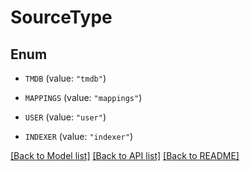 # SourceType

## Enum


* `TMDB` (value: `"tmdb"`)

* `MAPPINGS` (value: `"mappings"`)

* `USER` (value: `"user"`)

* `INDEXER` (value: `"indexer"`)


[[Back to Model list]](../README.md#documentation-for-models) [[Back to API list]](../README.md#documentation-for-api-endpoints) [[Back to README]](../README.md)


